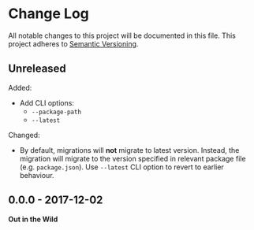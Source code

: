 # Change Log

All notable changes to this project will be documented in this file.
This project adheres to [Semantic Versioning](http://semver.org/).


## Unreleased

Added:

* Add CLI options:
  - `--package-path`
  - `--latest`

Changed:

* By default, migrations will **not** migrate to latest version.
  Instead, the migration will migrate to the version specified in
  relevant package file (e.g. `package.json`). Use `--latest` CLI
  option to revert to earlier behaviour.


## 0.0.0 - 2017-12-02

**Out in the Wild**
